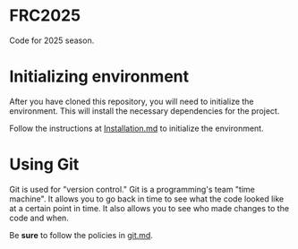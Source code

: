 # FRC2025
Code for 2025 season.

# Initializing environment

After you have cloned this repository, you will need to initialize the environment. This will install the necessary dependencies for the project. 

Follow the instructions at [Installation.md](docs/Installation.md) to initialize the environment.

# Using Git

Git is used for "version control." Git is a programming's team "time machine". It allows you to go back in time to see what the code looked like at a certain point in time. It also allows you to see who made changes to the code and when.

Be **sure** to follow the policies in [git.md](docs/git.md).

